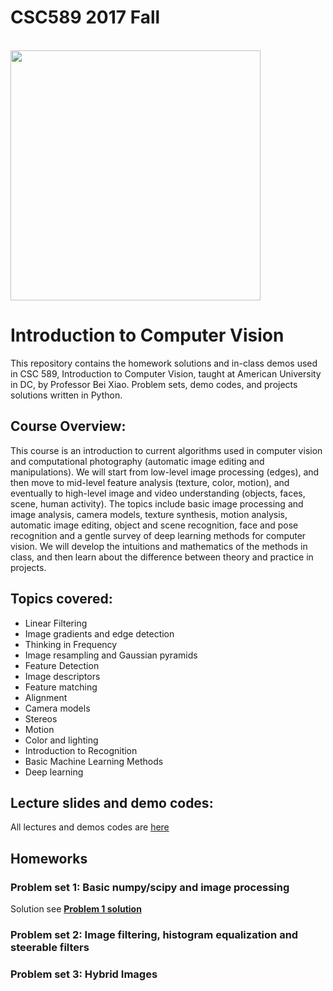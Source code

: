 # CSC589 2017 Fall



<br>
<img src="https://venturebeat.com/wp-content/uploads/2017/01/computer-vision.jpg?fit=2048%2C1281&strip=all" width="400"/>
<br>

<h1>Introduction to Computer Vision</h1>

This repository contains the homework solutions and in-class demos used in CSC 589, Introduction to Computer Vision, taught at American University in DC, by Professor Bei Xiao. Problem sets, demo codes, and projects solutions written in Python. 

<h2>Course Overview:</h2>
This course is an introduction to current algorithms used in computer vision and computational photography (automatic image editing and manipulations). We will start from low-level image processing (edges), and then move to mid-level feature analysis (texture, color, motion), and eventually to high-level image and video understanding (objects, faces, scene, human activity).  The topics include basic image processing and image analysis, camera models, texture synthesis, motion analysis, automatic image editing, object and scene recognition, face and pose recognition and a gentle survey of deep learning methods for computer vision. We will develop the intuitions and mathematics of the methods in class, and then learn about the difference between theory and practice in projects.


<h2>Topics covered:</h2>

<ul>
  <li>Linear Filtering</li>
  <li>Image gradients and edge detection</li>
  <li>Thinking in Frequency</li>
  <li>Image resampling and Gaussian pyramids</li>
  <li>Feature Detection</li>
  <li>Image descriptors</li>
  <li>Feature matching</li>
  <li>Alignment</li>
  <li>Camera models</li>
  <li>Stereos</li>
  <li>Motion</li>
  <li>Color and lighting </li>
  <li>Introduction to Recognition </li>
  <li>Basic Machine Learning Methods </li>
  <li>Deep learning </li>
</ul>  

<h2>Lecture slides and demo codes:</h2>
All lectures and demos codes are <a href="https://github.com/fruittree/CSC5892017Fall/tree/master/LecturesAndDemos">here</a>

<h2>Homeworks</h2>
<h3>Problem set 1: Basic numpy/scipy and image processing </h3>
Solution see <b><a href="https://github.com/fruittree/CSC5892017Fall/blob/master/ProblemSet1Solution.py">Problem 1 solution</a></b>

<h3>Problem set 2: Image filtering, histogram equalization and steerable filters </h3>

<h3>Problem set 3: Hybrid Images </h3>


